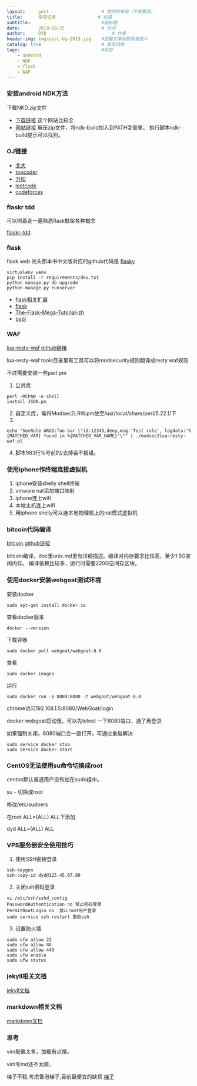 ```yaml
---
layout:     post   				    # 使用的布局（不需要改）
title:      杂项记录                # 标题
subtitle:                           #副标题
date:       2019-10-25 				# 时间
author:     DYD 						# 作者
header-img: img/post-bg-2015.jpg 	#这篇文章标题背景图片
catalog: true 						# 是否归档
tags:								#标签
    - android
    - NDK
    - flask
    - WAF
---
```


### 安装android NDK方法
下载NKD.zip文件
* [下载链接](https://dl.google.com/android/repository/android-ndk-r15c-linux-x86_64.zip?utm_source=androiddevtools&utm_medium=website)
这个网站比较全
* [网站链接](https://www.androiddevtools.cn/)
解压zip文件，将ndk-build加入到PATH变量里。
执行脚本ndk-build提示可以找到。

### OJ链接
* [北大](www.openjudge.cn)
* [topcoder](https://www.topcoder.com/)
* [力扣](http://leetcode-cn.com/)
* [leetcode](https://leetcode.com/)
* [codeforces](https://codeforces.com/)

### flaskr tdd
可以照着走一遍熟悉flask框架各种概念

[flaskr-tdd](https://github.com/mjhea0/flaskr-tdd)

### flask
flask web 光头那本书中文版对应的github代码是
[flasky](https://github.com/miguelgrinberg/flasky-first-edition)

```shell
virtualenv venv
pip install -r requirements/dev.txt
python manage.py db upgrade
python manage.py runserver
```
* [flask相关扩展](https://palletsprojects.com/)
* [flask](https://palletsprojects.com/p/flask/)
* [The-Flask-Mega-Tutorial-zh](https://github.com/luhuisicnu/The-Flask-Mega-Tutorial-zh)
* [pypi](https://pypi.org/)

### WAF
[lua-resty-waf github链接](https://github.com/p0pr0ck5/lua-resty-waf)

lua-resty-waf tools目录里有工具可以将modsecurity规则翻译成resty waf规则

不过需要安装一些perl pm

1. 公共库
```shell
perl -MCPAN -e shell
install JSON.pm
```
2. 自定义库，需将Modsec2LRW.pm放至/usr/local/share/perl/5.22.1/下
3.
```shell
echo "SecRule ARGS:foo bar \"id:12345,deny,msg:'Test rule', logdata:'%{MATCHED_VAR} found in %{MATCHED_VAR_NAME}'\"" | ./modsec2lua-resty-waf.pl
```
4. 脚本983行%号前的/去掉会不报错。

### 使用iphone作终端连接虚拟机
1. iphone安装shelly shell终端
2. vmware nat添加端口映射
3. iphone连上wifi
4. 本地主机连上wifi
5. 用iphone shelly可以连本地物理机上的nat模式虚拟机

### bitcoin代码编译
[bitcoin github链接](https://github.com/bitcoin/bitcoin)

bitcoin编译，doc里unix.md里有详细描述。编译对内存要求比较高，至少1.5G空闲内存。
编译依赖比较多，运行时需要220G空间存区块。

### 使用docker安装webgoat测试环境

安装docker
```shell
sudo apt-get install docker.io
```

查看docker版本

```shell
docker --version
```

下载容器
```shell
sudo docker pull webgoat/webgoat-8.0
```

查看
```shell
sudo docker images
```

运行
```shell
sudo docker run -p 8080:8080 -t webgoat/webgoat-8.0
```

chrome访问192.168.1.5:8080/WebGoat/login

docker webgoat启动慢，可以先telnet 一下8080端口，通了再登录

如果强制关闭，8080端口会一直打开，可通过重启解决
```shell
sudo service docker stop
sudo service docker start
```

### CentOS无法使用su命令切换成root
centos默认普通用户没有加在sudo组中。

su - 切换成root

修改/etc/sudoers

在root ALL=(ALL) ALL下添加

dyd ALL=(ALL) ALL

### VPS服务器安全使用技巧
1. 使用SSH密钥登录
```shell
ssh-keygen
ssh-copy-id dyd@123.45.67.89
```

2. 关闭ssh密码登录
```shell
vi /etc/ssh/sshd_config
PasswordAuthentication no 禁止密码登录
PermitRootLogin no  禁止root用户登录
sudo service ssh restart 重启ssh
```

3. 设置防火墙
```shell
sudo ufw allow 22
sudo ufw allow 80
sudo ufw allow 443
sudo ufw enable
sudo ufw status
```

### jekyll相关文档
[jekyll文档](https://www.jekyll.com.cn/docs/structure/)

### markdown相关文档
[markdown文档](https://sspai.com/post/25137)

### 思考
vim配置太多，加载有点慢。

vim写md还不太顺。

梯子不稳,考虑香港梯子,目前最便宜的缺货 [梯子](https://www.dmit.io/cart.php?gid=1)

